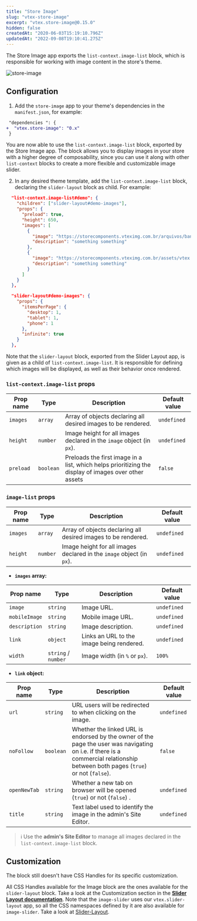 ```yaml
---
title: "Store Image"
slug: "vtex-store-image"
excerpt: "vtex.store-image@0.15.0"
hidden: false
createdAt: "2020-06-03T15:19:10.796Z"
updatedAt: "2022-09-08T19:10:41.275Z"
---
```


The Store Image app exports the `list-context.image-list` block, which is responsible for working with image content in the store's theme.

![store-image](https://cdn.jsdelivr.net/gh/vtexdocs/dev-portal-content@main/images/vtex-store-image-0.png)

## Configuration

1. Add the `store-image` app to your theme's dependencies in the `manifest.json`, for example:

```diff
 "dependencies ": {
+  "vtex.store-image": "0.x"
 }
```

You are now able to use the `list-context.image-list` block, exported by the Store Image app. The block allows you to display images in your store with a higher degree of composability, since you can use it along with other `list-context` blocks to create a more flexible and customizable image slider.

2. In any desired theme template, add the `list-context.image-list` block, declaring the `slider-layout` block as child. For example:

```json
  "list-context.image-list#demo": {
    "children": ["slider-layout#demo-images"],
    "props": {
      "preload": true,
      "height": 650,
      "images": [
        {
          "image": "https://storecomponents.vteximg.com.br/arquivos/banner-infocard2.png",
          "description": "something something"
        },
        {
          "image": "https://storecomponents.vteximg.com.br/assets/vtex.file-manager-graphql/images/Group%207%20(1)%20(1)%20(1)%20(1)%20(1)___c6b3ed853fb16a08b265753b50e0c57a.png",
          "description": "something something"
        }
      ]
    }
  },

  "slider-layout#demo-images": {
    "props": {
      "itemsPerPage": {
        "desktop": 1,
        "tablet": 1,
        "phone": 1
      },
      "infinite": true
    }
  },
```

Note that the `slider-layout` block, exported from the Slider Layout app, is given as a child of `list-context.image-list`. It is responsible for defining which images will be displayed, as well as their behavior once rendered.

### `list-context.image-list` props

| Prop name | Type     | Description                                                   | Default value |
| --------- | -------- | ------------------------------------------------------------- | ------------- |
| `images`  | `array`  | Array of objects declaring all desired images to be rendered. | `undefined`   |
| `height`  | `number` | Image height for all images declared in the `image` object (in `px`).   | `undefined`   |
| `preload`  | `boolean` | Preloads the first image in a list, which helps prioritizing the display of images over other assets | `false`   |

### `image-list` props

| Prop name | Type     | Description                                                   | Default value |
| --------- | -------- | ------------------------------------------------------------- | ------------- |
| `images`  | `array`  | Array of objects declaring all desired images to be rendered. | `undefined`   |
| `height`  | `number` | Image height for all images declared in the `image` object (in `px`).   | `undefined`   |

- **`images` array:**

| Prop name     | Type     | Description                               | Default value |
| ------------- | -------- | ----------------------------------------- | ------------- |
| `image`       | `string` | Image URL.                                | `undefined`   |
| `mobileImage` | `string` | Mobile image URL.                         | `undefined`   |
| `description` | `string` | Image description.                        | `undefined`   |
| `link`        | `object` | Links an URL to the image being rendered. | `undefined`   |
| `width` | `string` / `number` | Image width (in `%` or `px`). | `100%` |

- **`link` object:**

| Prop name    | Type      | Description                                                                                                                                                                     | Default value |
| ------------ | --------- | ------------------------------------------------------------------------------------------------------------------------------------------------------------------------------- | ------------- |
| `url`        | `string`  | URL users will be redirected to when clicking on the image.                                                                                                                     | `undefined`   |
| `noFollow`   | `boolean` | Whether the linked URL is endorsed by the owner of the page the user was navigating on i.e. if there is a commercial relationship between both pages (`true`) or not (`false`). | `false`       |
| `openNewTab` | `string`  | Whether a new tab on browser will be opened (`true`) or not (`false`) .                                                                                                         | `undefined`   |
| `title`      | `string`  | Text label used to identify the image in the admin's Site Editor.                                                                                                               | `undefined`   |

> ℹ️ Use the **admin's Site Editor** to manage all images declared in the `list-context.image-list` block.

## Customization

The block still doesn't have CSS Handles for its specific customization.

All CSS Handles available for the Image block are the ones available for the `slider-layout` block. Take a look at the Customization section in the [**Slider Layout documentation**](https://vtex.io/docs/app/vtex.slider-layout).
Note that the `image-slider` uses our `vtex.slider-layout` app, so all the CSS namespaces defined by it are also available for `image-slider`. Take a look at [Slider-Layout](https://vtex.io/docs/app/vtex.slider-layout).

